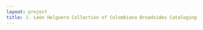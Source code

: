 ```yaml
--- 
layout: project 
title: J. León Helguera Collection of Colombiana Broadsides Cataloging and Digitization Project
---
```



